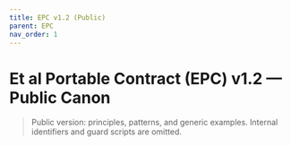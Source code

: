 ```yaml
---
title: EPC v1.2 (Public)
parent: EPC
nav_order: 1
---
```


# Et al Portable Contract (EPC) v1.2 — Public Canon

> Public version: principles, patterns, and generic examples. Internal identifiers and guard scripts are omitted.
